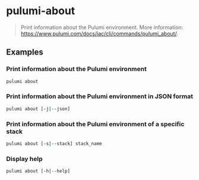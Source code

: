 # pulumi-about

> Print information about the Pulumi environment. More information: <https://www.pulumi.com/docs/iac/cli/commands/pulumi_about/>.

## Examples

### Print information about the Pulumi environment

```bash
pulumi about
```

### Print information about the Pulumi environment in JSON format

```bash
pulumi about [-j|--json]
```

### Print information about the Pulumi environment of a specific stack

```bash
pulumi about [-s|--stack] stack_name
```

### Display help

```bash
pulumi about [-h|--help]
```
